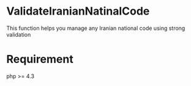 # ValidateIranianNatinalCode
This function helps you manage any Iranian national code using strong validation
# Requirement
php >= 4.3

